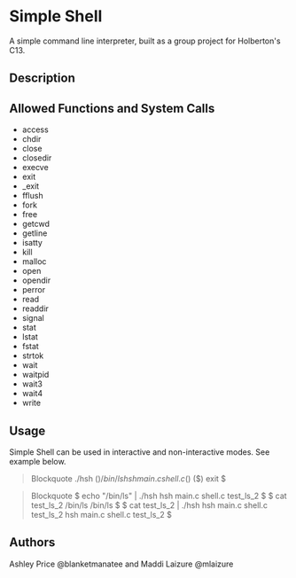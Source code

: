 # Simple Shell
A simple command line interpreter, built as a group project for Holberton's
C13.

## Description

## Allowed Functions and System Calls
* access
* chdir
* close
* closedir
* execve
* exit
* _exit
* fflush
* fork
* free
* getcwd
* getline
* isatty
* kill
* malloc
* open
* opendir
* perror
* read
* readdir
* signal
* stat
* lstat
* fstat
* strtok
* wait
* waitpid
* wait3
* wait4
* write

## Usage
Simple Shell can be used in interactive and non-interactive modes. See example below.
> Blockquote
./hsh
($) /bin/ls
hsh main.c shell.c
($)
($) exit
$

> Blockquote
$ echo "/bin/ls" | ./hsh
hsh main.c shell.c test_ls_2
$
$ cat test_ls_2
/bin/ls
/bin/ls
$
$ cat test_ls_2 | ./hsh
hsh main.c shell.c test_ls_2
hsh main.c shell.c test_ls_2
$


## Authors
Ashley Price @blanketmanatee and Maddi Laizure @mlaizure
